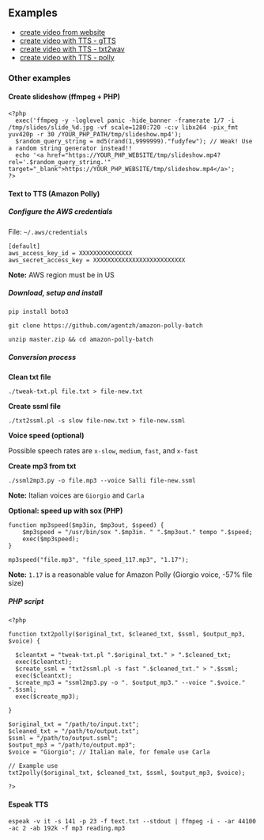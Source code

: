 ## Examples

- [create video from website](https://github.com/fabriziosalmi/any-to-mp4/tree/master/examples/create_movie_from_website)
- [create video with TTS - gTTS](https://github.com/fabriziosalmi/any-to-mp4/tree/master/examples/create_video_with_TTS_GoogleTTS)
- [create video with TTS - txt2wav](https://github.com/fabriziosalmi/any-to-mp4/tree/master/examples/create_video_with_TTS_txt2wav)
- [create video with TTS - polly](https://github.com/fabriziosalmi/any-to-mp4/tree/master/examples/long_txt_to_video_with_TTS_polly)

### Other examples

#### Create slideshow (ffmpeg + PHP)

```
<?php
  exec('ffmpeg -y -loglevel panic -hide_banner -framerate 1/7 -i /tmp/slides/slide_%d.jpg -vf scale=1280:720 -c:v libx264 -pix_fmt yuv420p -r 30 /YOUR_PHP_PATH/tmp/slideshow.mp4');
  $random_query_string = md5(rand(1,9999999)."fudyfew"); // Weak! Use a random string generator instead!!
  echo '<a href="https://YOUR_PHP_WEBSITE/tmp/slideshow.mp4?rel='.$random_query_string.'" target="_blank">https://YOUR_PHP_WEBSITE/tmp/slideshow.mp4</a>';
?>
```
#### Text to TTS (Amazon Polly)

##### Configure the AWS credentials 

File: `~/.aws/credentials`

```
[default]
aws_access_key_id = XXXXXXXXXXXXXXX
aws_secret_access_key = XXXXXXXXXXXXXXXXXXXXXXXXXX
```

**Note:** AWS region must be in US

##### Download, setup and install

`pip install boto3`

`git clone https://github.com/agentzh/amazon-polly-batch`

`unzip master.zip && cd amazon-polly-batch`

##### Conversion process

**Clean txt file**

`./tweak-txt.pl file.txt > file-new.txt`

**Create ssml file**

`./txt2ssml.pl -s slow file-new.txt > file-new.ssml`

**Voice speed (optional)**

Possible speech rates are `x-slow`, `medium`, `fast`, and `x-fast`

**Create mp3 from txt**

`./ssml2mp3.py -o file.mp3 --voice Salli file-new.ssml`

**Note:** Italian voices are `Giorgio` and `Carla`

**Optional: speed up with sox (PHP)**

```
function mp3speed($mp3in, $mp3out, $speed) {
    $mp3speed = "/usr/bin/sox ".$mp3in. " ".$mp3out." tempo ".$speed;
    exec($mp3speed);
}

mp3speed("file.mp3", "file_speed_117.mp3", "1.17");
```
**Note:** `1.17` is a reasonable value for Amazon Polly (Giorgio voice, -57% file size)

##### PHP script

```
<?php

function txt2polly($original_txt, $cleaned_txt, $ssml, $output_mp3, $voice) {

  $cleantxt = "tweak-txt.pl ".$original_txt." > ".$cleaned_txt;
  exec($cleantxt);
  $create_ssml = "txt2ssml.pl -s fast ".$cleaned_txt." > ".$ssml;
  exec($cleantxt);
  $create_mp3 = "ssml2mp3.py -o ". $output_mp3." --voice ".$voice." ".$ssml;
  exec($create_mp3);

}

$original_txt = "/path/to/input.txt";
$cleaned_txt = "/path/to/output.txt";
$ssml = "/path/to/output.ssml";
$output_mp3 = "/path/to/output.mp3";
$voice = "Giorgio"; // Italian male, for female use Carla

// Example use
txt2polly($original_txt, $cleaned_txt, $ssml, $output_mp3, $voice);

?>
```

#### Espeak TTS
`espeak -v it -s 141 -p 23 -f text.txt --stdout | ffmpeg -i - -ar 44100 -ac 2 -ab 192k -f mp3 reading.mp3`
